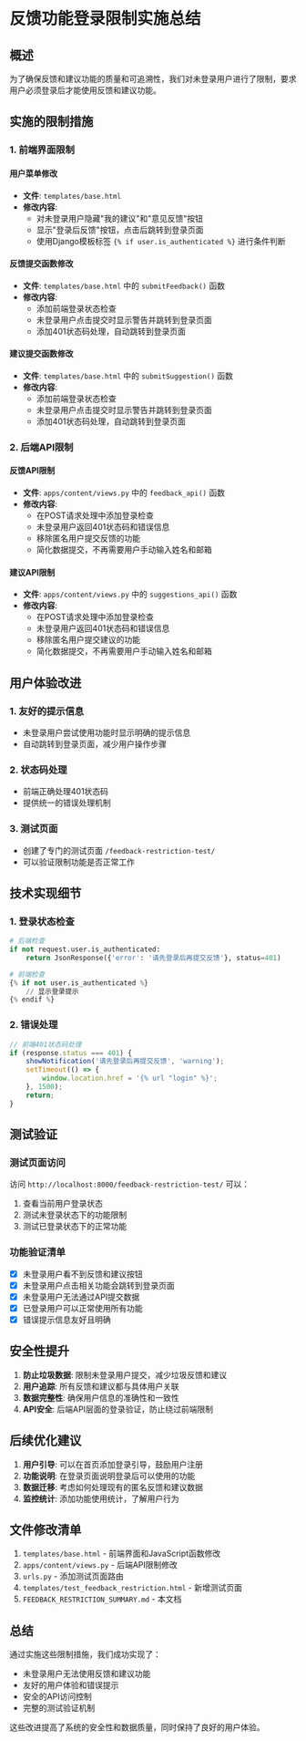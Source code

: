 # 反馈功能登录限制实施总结

## 概述
为了确保反馈和建议功能的质量和可追溯性，我们对未登录用户进行了限制，要求用户必须登录后才能使用反馈和建议功能。

## 实施的限制措施

### 1. 前端界面限制

#### 用户菜单修改
- **文件**: `templates/base.html`
- **修改内容**: 
  - 对未登录用户隐藏"我的建议"和"意见反馈"按钮
  - 显示"登录后反馈"按钮，点击后跳转到登录页面
  - 使用Django模板标签 `{% if user.is_authenticated %}` 进行条件判断

#### 反馈提交函数修改
- **文件**: `templates/base.html` 中的 `submitFeedback()` 函数
- **修改内容**:
  - 添加前端登录状态检查
  - 未登录用户点击提交时显示警告并跳转到登录页面
  - 添加401状态码处理，自动跳转到登录页面

#### 建议提交函数修改
- **文件**: `templates/base.html` 中的 `submitSuggestion()` 函数
- **修改内容**:
  - 添加前端登录状态检查
  - 未登录用户点击提交时显示警告并跳转到登录页面
  - 添加401状态码处理，自动跳转到登录页面

### 2. 后端API限制

#### 反馈API限制
- **文件**: `apps/content/views.py` 中的 `feedback_api()` 函数
- **修改内容**:
  - 在POST请求处理中添加登录检查
  - 未登录用户返回401状态码和错误信息
  - 移除匿名用户提交反馈的功能
  - 简化数据提交，不再需要用户手动输入姓名和邮箱

#### 建议API限制
- **文件**: `apps/content/views.py` 中的 `suggestions_api()` 函数
- **修改内容**:
  - 在POST请求处理中添加登录检查
  - 未登录用户返回401状态码和错误信息
  - 移除匿名用户提交建议的功能
  - 简化数据提交，不再需要用户手动输入姓名和邮箱

## 用户体验改进

### 1. 友好的提示信息
- 未登录用户尝试使用功能时显示明确的提示信息
- 自动跳转到登录页面，减少用户操作步骤

### 2. 状态码处理
- 前端正确处理401状态码
- 提供统一的错误处理机制

### 3. 测试页面
- 创建了专门的测试页面 `/feedback-restriction-test/`
- 可以验证限制功能是否正常工作

## 技术实现细节

### 1. 登录状态检查
```python
# 后端检查
if not request.user.is_authenticated:
    return JsonResponse({'error': '请先登录后再提交反馈'}, status=401)

# 前端检查
{% if not user.is_authenticated %}
    // 显示登录提示
{% endif %}
```

### 2. 错误处理
```javascript
// 前端401状态码处理
if (response.status === 401) {
    showNotification('请先登录后再提交反馈', 'warning');
    setTimeout(() => {
        window.location.href = '{% url "login" %}';
    }, 1500);
    return;
}
```

## 测试验证

### 测试页面访问
访问 `http://localhost:8000/feedback-restriction-test/` 可以：
1. 查看当前用户登录状态
2. 测试未登录状态下的功能限制
3. 测试已登录状态下的正常功能

### 功能验证清单
- [x] 未登录用户看不到反馈和建议按钮
- [x] 未登录用户点击相关功能会跳转到登录页面
- [x] 未登录用户无法通过API提交数据
- [x] 已登录用户可以正常使用所有功能
- [x] 错误提示信息友好且明确

## 安全性提升

1. **防止垃圾数据**: 限制未登录用户提交，减少垃圾反馈和建议
2. **用户追踪**: 所有反馈和建议都与具体用户关联
3. **数据完整性**: 确保用户信息的准确性和一致性
4. **API安全**: 后端API层面的登录验证，防止绕过前端限制

## 后续优化建议

1. **用户引导**: 可以在首页添加登录引导，鼓励用户注册
2. **功能说明**: 在登录页面说明登录后可以使用的功能
3. **数据迁移**: 考虑如何处理现有的匿名反馈和建议数据
4. **监控统计**: 添加功能使用统计，了解用户行为

## 文件修改清单

1. `templates/base.html` - 前端界面和JavaScript函数修改
2. `apps/content/views.py` - 后端API限制修改
3. `urls.py` - 添加测试页面路由
4. `templates/test_feedback_restriction.html` - 新增测试页面
5. `FEEDBACK_RESTRICTION_SUMMARY.md` - 本文档

## 总结

通过实施这些限制措施，我们成功实现了：
- 未登录用户无法使用反馈和建议功能
- 友好的用户体验和错误提示
- 安全的API访问控制
- 完整的测试验证机制

这些改进提高了系统的安全性和数据质量，同时保持了良好的用户体验。 